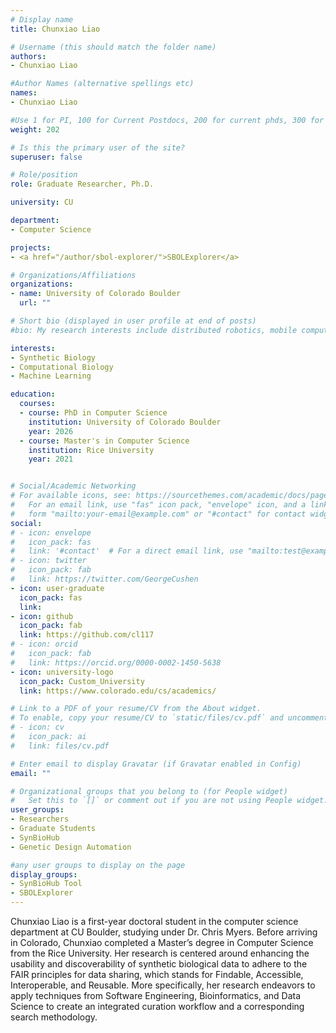 ```yaml
---
# Display name
title: Chunxiao Liao

# Username (this should match the folder name)
authors:
- Chunxiao Liao

#Author Names (alternative spellings etc)
names:
- Chunxiao Liao

#Use 1 for PI, 100 for Current Postdocs, 200 for current phds, 300 for current masters, 400 for current undergrads, 800 for alum postdocs, 810 for alum phds, 820 for alum masters, and 830 for alum undergrads, 900 for tools, 1000 for projects, 900 for tools, 1000 for projects
weight: 202

# Is this the primary user of the site?
superuser: false

# Role/position
role: Graduate Researcher, Ph.D.

university: CU

department:
- Computer Science

projects:
- <a href="/author/sbol-explorer/">SBOLExplorer</a>

# Organizations/Affiliations
organizations:
- name: University of Colorado Boulder
  url: ""

# Short bio (displayed in user profile at end of posts)
#bio: My research interests include distributed robotics, mobile computing and programmable matter.

interests:
- Synthetic Biology
- Computational Biology
- Machine Learning

education:
  courses:
  - course: PhD in Computer Science
    institution: University of Colorado Boulder
    year: 2026
  - course: Master's in Computer Science
    institution: Rice University
    year: 2021


# Social/Academic Networking
# For available icons, see: https://sourcethemes.com/academic/docs/page-builder/#icons
#   For an email link, use "fas" icon pack, "envelope" icon, and a link in the
#   form "mailto:your-email@example.com" or "#contact" for contact widget.
social:
# - icon: envelope
#   icon_pack: fas
#   link: '#contact'  # For a direct email link, use "mailto:test@example.org".
# - icon: twitter
#   icon_pack: fab
#   link: https://twitter.com/GeorgeCushen
- icon: user-graduate
  icon_pack: fas
  link: 
- icon: github
  icon_pack: fab
  link: https://github.com/cl117
# - icon: orcid
#   icon_pack: fab
#   link: https://orcid.org/0000-0002-1450-5638
- icon: university-logo
  icon_pack: Custom_University
  link: https://www.colorado.edu/cs/academics/

# Link to a PDF of your resume/CV from the About widget.
# To enable, copy your resume/CV to `static/files/cv.pdf` and uncomment the lines below.
# - icon: cv
#   icon_pack: ai
#   link: files/cv.pdf

# Enter email to display Gravatar (if Gravatar enabled in Config)
email: ""

# Organizational groups that you belong to (for People widget)
#   Set this to `[]` or comment out if you are not using People widget.
user_groups:
- Researchers
- Graduate Students
- SynBioHub
- Genetic Design Automation

#any user groups to display on the page
display_groups:
- SynBioHub Tool
- SBOLExplorer 
---
```


Chunxiao Liao is a first-year doctoral student in the computer science department at CU Boulder, studying under Dr. Chris Myers. Before arriving in Colorado, Chunxiao completed a Master’s degree in Computer Science from the Rice University. Her research is centered around enhancing the usability and discoverability of synthetic biological data to adhere to the FAIR principles for data sharing, which stands for Findable, Accessible, Interoperable, and Reusable. More specifically, her research endeavors to apply techniques from Software Engineering, Bioinformatics, and Data Science to create an integrated curation workflow and a corresponding search methodology.
